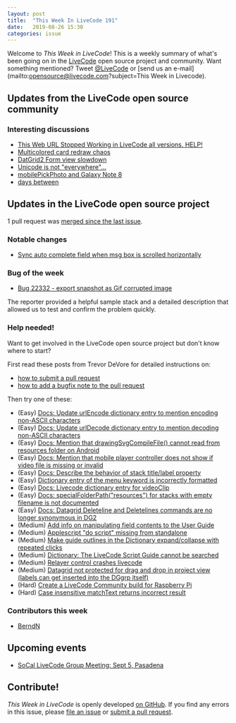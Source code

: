 ```yaml
---
layout: post
title:  "This Week In LiveCode 191"
date:   2019-08-26 15:30
categories: issue
---
```


Welcome to *This Week in LiveCode*!  This is a weekly summary of what's been
going on in the [LiveCode](https://livecode.com/) open source project and
community.  Want something mentioned?  Tweet
[@LiveCode](https://twitter.com/LiveCode) or
[send us an e-mail](mailto:opensource@livecode.com?subject=This Week in Livecode).

## Updates from the LiveCode open source community

<!---
### News & blog posts

- [Visitors in LiveCode](https://livecode.com/visitors-in-livecode/)
--->

### Interesting discussions

- [This Web URL Stopped Working in LiveCode all versions. HELP!](https://www.mail-archive.com/use-livecode@lists.runrev.com/msg103345.html)
- [Multicolored card redraw chaos](https://www.mail-archive.com/use-livecode@lists.runrev.com/msg103338.html)
- [DatGrid2 Form view slowdown](https://www.mail-archive.com/use-livecode@lists.runrev.com/msg103358.html)
- [Unicode is not "everywhere"...](https://www.mail-archive.com/use-livecode@lists.runrev.com/msg103363.html)
- [mobilePickPhoto and Galaxy Note 8](https://www.mail-archive.com/use-livecode@lists.runrev.com/msg103399.html)
- [days between](http://forums.livecode.com/viewtopic.php?t=33037&p=182583#p182583)


## Updates in the LiveCode open source project

1 pull request was [merged since the last issue](https://github.com/search?q=org%3Alivecode+is%3Apublic+is%3Apr+is%3Amerged+merged%3A2019-08-19..2019-08-26&type=Issues).

<!---
### New LiveCode releases

- [LiveCode 9.0.5 RC-1](https://www.mail-archive.com/use-livecode@lists.runrev.com/msg101861.html)
- [LiveCode 9.5.0 DP-1](https://www.mail-archive.com/use-livecode@lists.runrev.com/msg101932.html)
--->


### Notable changes

- [Sync auto complete field when msg box is scrolled horizontally](https://github.com/livecode/livecode-ide/pull/2075)


### Bug of the week

- [Bug 22332 - export snapshot as Gif corrupted image](https://quality.livecode.com/show_bug.cgi?id=22332)

The reporter provided a helpful sample stack and a detailed description that allowed us to test and confirm the problem quickly.


### Help needed!

Want to get involved in the LiveCode open source project but don't know where
to start?  

First read these posts from Trevor DeVore for detailed instructions on:

- [how to submit a pull request](https://www.mail-archive.com/use-livecode@lists.runrev.com/msg98530.html)
- [how to add a bugfix note to the pull request](https://www.mail-archive.com/use-livecode@lists.runrev.com/msg98611.html)

Then try one of these:

- (Easy) [Docs: Update urlEncode dictionary entry to mention encoding non-ASCII characters](https://quality.livecode.com/show_bug.cgi?id=22340)
- (Easy) [Docs: Update urlDecode dictionary entry to mention decoding non-ASCII characters](https://quality.livecode.com/show_bug.cgi?id=22341)
- (Easy) [Docs: Mention that drawingSvgCompileFile() cannot read from resources folder on Android](https://quality.livecode.com/show_bug.cgi?id=21822)
- (Easy) [Docs: Mention that mobile player controller does not show if video file is missing or invalid](https://quality.livecode.com/show_bug.cgi?id=19631)
- (Easy) [Docs: Describe the behavior of stack title/label property](https://quality.livecode.com/show_bug.cgi?id=19660)
- (Easy) [Dictionary entry of the menu keyword is incorrectly formatted](https://quality.livecode.com/show_bug.cgi?id=20364)
- (Easy) [Docs: Livecode dictionary entry for videoClip](https://quality.livecode.com/show_bug.cgi?id=21156)
- (Easy) [Docs: specialFolderPath("resources") for stacks with empty filename is not documented](https://quality.livecode.com/show_bug.cgi?id=21183)
- (Easy) [Docs: Datagrid Deleteline and Deletelines commands are no longer synonymous in DG2](https://quality.livecode.com/show_bug.cgi?id=21576)
- (Medium) [Add info on manipulating field contents to the User Guide](http://quality.livecode.com/show_bug.cgi?id=18990)
- (Medium) [Applescript "do script" missing from standalone](http://quality.livecode.com/show_bug.cgi?id=20993)
- (Medium) [Make guide outlines in the Dictionary expand/collapse with repeated clicks](http://quality.livecode.com/show_bug.cgi?id=18184)
- (Medium) [Dictionary: The LiveCode Script Guide cannot be searched](http://quality.livecode.com/show_bug.cgi?id=15957)
- (Medium) [Relayer control crashes livecode](https://quality.livecode.com/show_bug.cgi?id=21460)
- (Medium) [Datagrid not protected for drag and drop in project view (labels can get inserted into the DGgrp itself)](https://quality.livecode.com/show_bug.cgi?id=21750)
- (Hard) [Create a LiveCode Community build for Raspberry Pi](http://forums.livecode.com/viewtopic.php?f=76&t=27912)
- (Hard) [Case insensitive matchText returns incorrect result](https://quality.livecode.com/show_bug.cgi?id=15312)


### Contributors this week

- [BerndN](https://github.com/BerndN)


<!--
## Other LiveCode News

This section brings you other interesting news from across the LiveCode universe over the last week. This section may include non OSS projects.

- [building to iOS 5.1](https://www.mail-archive.com/use-livecode@lists.runrev.com/msg102691.html)
-->


## Upcoming events

* [SoCal LiveCode Group Meeting: Sept 5, Pasadena](http://forums.livecode.com/viewtopic.php?f=50&t=32935)


## Contribute!

*This Week in LiveCode* is openly developed
[on GitHub](https://github.com/livecode/this-week-in-livecode).
If you find any errors in this issue, please
[file an issue](https://github.com/livecode/this-week-in-livecode/issues) or
[submit a pull request](https://github.com/livecode/this-week-in-livecode/pulls).
